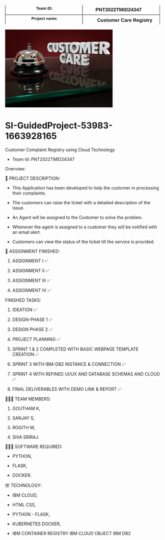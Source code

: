 ![Screenshot](Screenshot_20221119_223752.png)

![Screenshot](Screenshot_20221119_223631.png)






# SI-GuidedProject-53983-1663928165
Customer Complaint Registry using Cloud Technology

 * Team Id: PNT2022TMID24347


Overview:

📝 PROJECT DESCRIPTION: 

 * This Application has been developed to help the customer in processing their complaints. 
 
 * The customers can raise the ticket with a detailed description of the issue.
 
 * An Agent will be assigned to the Customer to solve the problem.
 
 * Whenever the agent is assigned to a customer they will be notified with an email alert. 
 
 * Customers can view the status of the ticket till the service is provided.



📒 ASSIGNMENT FINISHED: 

  1. ASSIGNMENT I ✅
 
  2. ASSIGNMENT II ✅
 
  3. ASSIGNMENT III ✅
 
  4. ASSIGNMENT IV ✅
  
 
 FINISHED TASKS:
 
 1. IDEATION ✅
 
 2. DESIGN-PHASE 1 ✅
 
 3. DESIGN PHASE 2 ✅

 4. PROJECT PLANNING ✅
 
 5. SPRINT 1 & 2 COMPLETED WITH BASIC WEBPAGE TEMPLATE CREATION ✅
 
 6. SPRINT 3 WITH IBM-DB2 INSTANCE & CONNECTION ✅
 
 7. SPRINT 4 WITH REFINED UI/UX AND DATABASE SCHEMAS AND CLOUD ✅
 
 8. FINAL DELIVERABLES WITH DEMO LINK & REPORT ✅



🧑🏻‍🦰 TEAM MEMBERS: 

 1. GOUTHAM K,

 2. SANJAY S,

 3. ROGITH M,

 4. SIVA SRIRAJ.
 
 
 

👨🏻‍💻 SOFTWARE REQUIRED: 

 * PYTHON,
 
 * FLASK,
 
 * DOCKER.
 
 
 
🈸 TECHNOLOGY: 

 * IBM CLOUD,
 
 * HTML	CSS,
 
 * PYTHON - FLASK,
 
 * KUBERNETES	DOCKER,
 
 * IBM CONTAINER REGISTRY	IBM CLOUD OBJECT	IBM DB2




 
 
